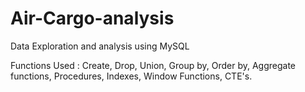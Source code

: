 # Air-Cargo-analysis

Data Exploration and analysis using MySQL

Functions Used : Create, Drop, Union, Group by, Order by, Aggregate functions, Procedures, Indexes, Window Functions, CTE's.
